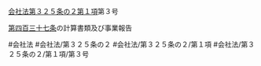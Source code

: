 [会社法第３２５条の２第１項](会社法＿＿＿＿第３２５条の２第１項)第３号

[第四百三十七条](会社法＿＿＿＿第４３７条)の計算書類及び事業報告


#会社法
#会社法/第３２５条の２
#会社法/第３２５条の２/第１項
#会社法/第３２５条の２/第１項/第３号
